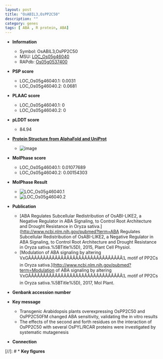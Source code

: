 ```yaml
---
layout: post
title: "OsABIL3,OsPP2C50"
description: ""
category: genes
tags: [ ABA , R protein, ABA]
---
```


* **Information**  
    + Symbol: OsABIL3,OsPP2C50  
    + MSU: [LOC_Os05g46040](http://rice.plantbiology.msu.edu/cgi-bin/ORF_infopage.cgi?orf=LOC_Os05g46040)  
    + RAPdb: [Os05g0537400](http://rapdb.dna.affrc.go.jp/viewer/gbrowse_details/irgsp1?name=Os05g0537400)  

* **PSP score**  
    + LOC_Os05g46040.1: 0.0031 
    + LOC_Os05g46040.2: 0.0681 

* **PLAAC score**  
    + LOC_Os05g46040.1: 0 
    + LOC_Os05g46040.2: 0 

* **pLDDT score**
    + 84.94

* **[Protein Structure from AlphaFold and UniProt](https://www.uniprot.org/uniprotkb/Q6L5H6/entry#structure)**
    + ![image](https://ricepsp.github.io/images/Q6/AF-Q6L5H6-F1.png)

* **MolPhase score**
    + LOC_Os05g46040.1: 0.01077689
    + LOC_Os05g46040.2: 0.00154303

* **MolPhase Result**
    + ![LOC_Os05g46040.1](https://304243504.github.io/Pictures/LOC_Os05g/LOC_Os05g46040.1.png)
    + ![LOC_Os05g46040.2](https://304243504.github.io/Pictures/LOC_Os05g/LOC_Os05g46040.2.png)

* **Publication**  
    + [ABA Regulates Subcellular Redistribution of OsABI-LIKE2, a Negative Regulator in ABA Signaling, to Control Root Architecture and Drought Resistance in Oryza sativa.](http://www.ncbi.nlm.nih.gov/pubmed?term=ABA Regulates Subcellular Redistribution of OsABI-LIKE2, a Negative Regulator in ABA Signaling, to Control Root Architecture and Drought Resistance in Oryza sativa.%5BTitle%5D), 2015, Plant Cell Physiol.
    + [Modulation of ABA signaling by altering VxGÃÂÃÂÃÂÃÂÃÂÃÂÃÂÃÂÃÂÃÂÃÂÃÂÃÂÃÂÃÂÃÂ¦L motif of PP2Cs in Oryza sativa.](http://www.ncbi.nlm.nih.gov/pubmed?term=Modulation of ABA signaling by altering VxGÃÂÃÂÃÂÃÂÃÂÃÂÃÂÃÂÃÂÃÂÃÂÃÂÃÂÃÂÃÂÃÂ¦L motif of PP2Cs in Oryza sativa.%5BTitle%5D), 2017, Mol Plant.

* **Genbank accession number**  

* **Key message**  
    + Transgenic Arabidopsis plants overexpressing OsPP2C50 and OsPP2C50FM changed ABA sensitivity, validating the in vitro results
    + The effects of the second and forth residues on the interaction of OsPP2C50 with several OsPYL/RCAR proteins were investigated by systematic mutagenesis

* **Connection**  

[//]: # * **Key figures**  


